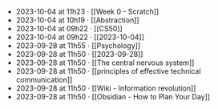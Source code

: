 - 2023-10-04 at 11h23 · [[Week 0 - Scratch]]
- 2023-10-04 at 10h19 · [[Abstraction]]
- 2023-10-04 at 09h22 · [[CS50]]
- 2023-10-04 at 09h22 · [[2023-10-04]]
- 2023-09-28 at 11h55 · [[Psychology]]
- 2023-09-28 at 11h50 · [[2023-09-28]]
- 2023-09-28 at 11h50 · [[The central nervous system]]
- 2023-09-28 at 11h50 · [[principles of effective technical communication]]
- 2023-09-28 at 11h50 · [[Wiki - Information revolution]]
- 2023-09-28 at 11h50 · [[Obsidian - How to Plan Your Day]]
